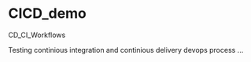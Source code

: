 # CICD_demo
CD_CI_Workflows 

Testing continious integration and continious delivery devops process ... 
